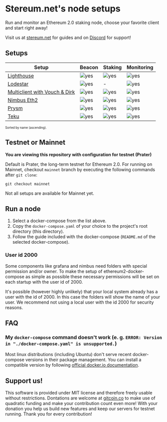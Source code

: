 # Stereum.net's node setups

Run and monitor an Ethereum 2.0 staking node, choose your favorite client and start right away!

Visit us at [stereum.net](https://stereum.net/) for guides and on [Discord](https://discord.gg/8Znj8K6GjN) for support!

## Setups
Setup | Beacon | Staking | Monitoring
------|--------|---------|------------
[Lighthouse](./compose-examples/lighthouse-only) | ![yes](https://stereum.net/imgs/beacon.png) | ![yes](https://stereum.net/imgs/staking.png) | ![yes](https://stereum.net/imgs/monitoring.png)
[Lodestar](./compose-examples/lodestar-only) | ![yes](https://stereum.net/imgs/beacon.png) | - | ![yes](https://stereum.net/imgs/monitoring.png)
[Multiclient with Vouch & Dirk](./compose-examples/multiclient-vouch-dirk) | ![yes](https://stereum.net/imgs/beacon.png) | ![yes](https://stereum.net/imgs/staking.png) | ![yes](https://stereum.net/imgs/monitoring.png)
[Nimbus Eth2](./compose-examples/nimbus-only) | ![yes](https://stereum.net/imgs/beacon.png) | ![yes](https://stereum.net/imgs/staking.png) | ![yes](https://stereum.net/imgs/monitoring.png)
[Prysm](./compose-examples/prysm-only) | ![yes](https://stereum.net/imgs/beacon.png) | ![yes](https://stereum.net/imgs/staking.png) | ![yes](https://stereum.net/imgs/monitoring.png)
[Teku](./compose-examples/teku-only) | ![yes](https://stereum.net/imgs/beacon.png) | ![yes](https://stereum.net/imgs/staking.png) | ![yes](https://stereum.net/imgs/monitoring.png)

<sub><sup>Sorted by name (ascending).</sup></sub>

## Testnet or Mainnet
**You are viewing this repository with configuration for testnet (Prater)**

Default is Prater, the long-term testnet for Ethereum 2.0. For running on Mainnet, checkout `mainnet` branch by executing the following commands after `git clone`:
```
git checkout mainnet
```
Not all setups are available for Mainnet yet.

## Run a node
1. Select a docker-compose from the list above.
2. Copy the `docker-compose.yaml` of your choice to the project's root directory (this directory).
3. Follow the guide included with the docker-compose (`README.md` of the selected docker-compose).

### User id 2000
Some components like grafana and nimbus need folders with special permission and/or owner. To make the setup of ethereum2-docker-compose as simple as possible these necessary permissions will be set on each startup with the user id of 2000.

It's possible (however highly unlikely) that your local system already has a user with the id of 2000. In this case the folders will show the name of your user. We recommend not using a local user with the id 2000 for security reasons.

## FAQ
### My `docker-compose` command doesn't work (e. g. `ERROR: Version in "./docker-compose.yaml" is unsupported.`)
Most linux distributions (including Ubuntu) don't serve recent docker-compose versions in their package management. You can install a compatible version by following [official docker.io documentation](https://docs.docker.com/compose/install/).

## Support us!
This software is provided under MIT license and therefore freely usable without restrictions. Dontations are welcome at [gitcoin.co](https://gitcoin.co/grants/1855/stereumnet) to make use of quadratic funding and make your contribution count even more! With your donation you help us build new features and keep our servers for testnet running. Thank you for every contribution!
